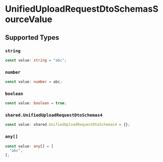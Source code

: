 # UnifiedUploadRequestDtoSchemasSourceValue


## Supported Types

### `string`

```typescript
const value: string = "abc";
```

### `number`

```typescript
const value: number = abc;
```

### `boolean`

```typescript
const value: boolean = true;
```

### `shared.UnifiedUploadRequestDtoSchemas4`

```typescript
const value: shared.UnifiedUploadRequestDtoSchemas4 = {};
```

### `any[]`

```typescript
const value: any[] = [
  "abc",
];
```

